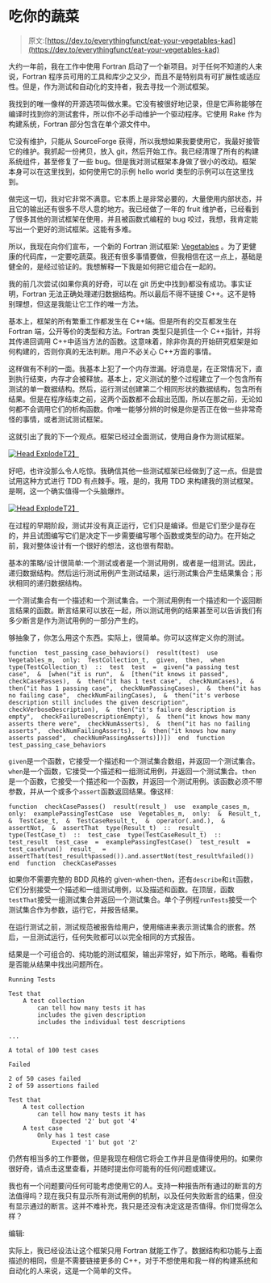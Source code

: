 # 吃你的蔬菜

> 原文:[https://dev.to/everythingfunct/eat-your-vegetables-kad](https://dev.to/everythingfunct/eat-your-vegetables-kad)

大约一年前，我在工作中使用 Fortran 启动了一个新项目。对于任何不知道的人来说，Fortran 程序员可用的工具和库少之又少，而且不是特别具有可扩展性或适应性。但是，作为测试和自动化的支持者，我去寻找一个测试框架。

我找到的唯一像样的开源选项叫做水果。它没有被很好地记录，但是它声称能够在编译时找到你的测试套件，所以你不必手动维护一个驱动程序。它使用 Rake 作为构建系统，Fortran 部分包含在单个源文件中。

它没有维护，只能从 SourceForge 获得，所以我想如果我要使用它，我最好接管它的维护。我抓起一份拷贝，放入 git，然后开始工作。我已经清理了所有的构建系统组件，甚至修复了一些 bug。但是我对测试框架本身做了很小的改动。框架本身可以在这里找到，如何使用它的示例 hello world 类型的示例可以在这里找到。

做完这一切，我对它非常不满意。它本质上是非常必要的，大量使用内部状态，并且它的输出还有很多不尽人意的地方。我已经做了一年的 fruit 维护者，已经看到了很多其他的测试框架在使用，并且被函数式编程的 bug 咬过，我想，我肯定能写出一个更好的测试框架。这能有多难。

所以，我现在向你们宣布，一个新的 Fortran 测试框架: [Vegetables](https://gitlab.com/everythingfunctional/vegetables) 。为了更健康的代码库，一定要吃蔬菜。我还有很多事情要做，但我相信在这一点上，基础是健全的，是经过验证的。我想解释一下我是如何把它组合在一起的。

我的前几次尝试(如果你真的好奇，可以在 git 历史中找到)都没有成功。事实证明，Fortran 无法正确处理递归数据结构。所以最后不得不链接 C++。这不是特别理想，但这是我能让它工作的唯一方法。

基本上，框架的所有繁重工作都发生在 C++端。但是所有的交互都发生在 Fortran 端，公开等价的类型和方法。Fortran 类型只是抓住一个 C++指针，并将其传递回调用 C++中适当方法的函数。这意味着，除非你真的开始研究框架是如何构建的，否则你真的无法判断。用户不必关心 C++方面的事情。

这样做有不利的一面。我基本上犯了一个内存泄漏。好消息是，在正常情况下，直到执行结束，内存才会被释放。基本上，定义测试的整个过程建立了一个包含所有测试的单一数据结构。然后，运行测试创建第二个相同形状的数据结构，包含所有结果。但是在程序结束之前，这两个函数都不会超出范围，所以在那之前，无论如何都不会调用它们的析构函数。你唯一能够分辨的时候是你是否正在做一些非常奇怪的事情，或者测试测试框架。

这就引出了我的下一个观点。框架已经过全面测试，使用自身作为测试框架。

[![Head Explode](../Images/aeec7efce06f6567778e3b581a4a22c5.png)T2】](https://res.cloudinary.com/practicaldev/image/fetch/s--78Wmb-Sk--/c_limit%2Cf_auto%2Cfl_progressive%2Cq_66%2Cw_880/https://everythingfunctional.files.wordpress.com/2018/11/giphy-downsized-large.gif%3Fw%3D400)

好吧，也许没那么令人吃惊。我确信其他一些测试框架已经做到了这一点。但是尝试用这种方式进行 TDD 有点棘手。哦，是的，我用 TDD 来构建我的测试框架。是啊，这一个确实值得一个头脑爆炸。

[![Head Explode](../Images/aeec7efce06f6567778e3b581a4a22c5.png)T2】](https://res.cloudinary.com/practicaldev/image/fetch/s--78Wmb-Sk--/c_limit%2Cf_auto%2Cfl_progressive%2Cq_66%2Cw_880/https://everythingfunctional.files.wordpress.com/2018/11/giphy-downsized-large.gif%3Fw%3D400)

在过程的早期阶段，测试并没有真正运行，它们只是编译。但是它们至少是存在的，并且试图编写它们是决定下一步需要编写哪个函数或类型的动力。在开始之前，我对整体设计有一个很好的想法，这也很有帮助。

基本的策略/设计很简单:一个测试或者是一个测试用例，或者是一组测试。因此，递归数据结构。然后运行测试用例产生测试结果，运行测试集合产生结果集合；形状相同的递归数据结构。

一个测试集合有一个描述和一个测试集合。一个测试用例有一个描述和一个返回断言结果的函数。断言结果可以放在一起，所以测试用例的结果甚至可以告诉我们有多少断言是作为测试用例的一部分产生的。

够抽象了，你怎么用这个东西。实际上，很简单。你可以这样定义你的测试。

```
function  test_passing_case_behaviors()  result(test)  use  Vegetables_m,  only:  TestCollection_t,  given,  then,  when  type(TestCollection_t)  ::  test  test  =  given("a passing test case",  &  [when("it is run",  &  [then("it knows it passed",  checkCasePasses),  &  then("it has 1 test case",  checkNumCases),  &  then("it has 1 passing case",  checkNumPassingCases),  &  then("it has no failing case",  checkNumFailingCases),  &  then("it's verbose description still includes the given description",   checkVerboseDescription),  &  then("it's failure description is empty",  checkFailureDescriptionEmpty),  &  then("it knows how many asserts there were",  checkNumAsserts),  &  then("it has no failing asserts",  checkNumFailingAsserts),  &  then("it knows how many asserts passed",  checkNumPassingAsserts)])])  end  function  test_passing_case_behaviors 
```

`given`是一个函数，它接受一个描述和一个测试集合数组，并返回一个测试集合。`when`是一个函数，它接受一个描述和一组测试用例，并返回一个测试集合。`then`是一个函数，它接受一个描述和一个函数，并返回一个测试用例。该函数必须不带参数，并从一个或多个`assert`函数返回结果。像这样:

```
function  checkCasePasses()  result(result_)  use  example_cases_m,  only:  examplePassingTestCase  use  Vegetables_m,  only:  &  Result_t,  &  TestCase_t,  &  TestCaseResult_t,  &  operator(.and.),  &  assertNot,  &  assertThat  type(Result_t)  ::  result_  type(TestCase_t)  ::  test_case  type(TestCaseResult_t)  ::  test_result  test_case  =  examplePassingTestCase()  test_result  =  test_case%run()  result_  =  assertThat(test_result%passed()).and.assertNot(test_result%failed())  end  function  checkCasePasses 
```

如果你不需要完整的 BDD 风格的 given-when-then，还有`describe`和`it`函数，它们分别接受一个描述和一组测试用例，以及描述和函数。在顶层，函数`testThat`接受一组测试集合并返回一个测试集合。单个子例程`runTests`接受一个测试集合作为参数，运行它，并报告结果。

在运行测试之前，测试规范被报告给用户，使用缩进来表示测试集合的嵌套。然后，一旦测试运行，任何失败都可以以完全相同的方式报告。

结果是一个可组合的、纯功能的测试框架，输出非常好，如下所示，略略。看看你是否能从结果中找出问题所在。

```
Running Tests

Test that
    A test collection
        can tell how many tests it has
        includes the given description
        includes the individual test descriptions

...

A total of 100 test cases

Failed

2 of 50 cases failed
2 of 59 assertions failed

Test that
    A test collection
        can tell how many tests it has
            Expected '2' but got '4'
    A test case
        Only has 1 test case
            Expected '1' but got '2' 
```

仍然有相当多的工作要做，但是我现在相信它将会工作并且是值得使用的。如果你很好奇，请点击这里查看，并随时提出你可能有的任何问题或建议。

我也有一个问题要问任何可能考虑使用它的人。支持一种报告所有通过的断言的方法值得吗？现在我只有显示所有测试用例的机制，以及任何失败断言的结果，但没有显示通过的断言。这并不难补充，我只是还没有决定这是否值得。你们觉得怎么样？

编辑:

实际上，我已经设法让这个框架只用 Fortran 就能工作了。数据结构和功能与上面描述的相同，但是不需要链接更多的 C++，对于不想使用和我一样的构建系统和自动化的人来说，这是一个简单的文件。